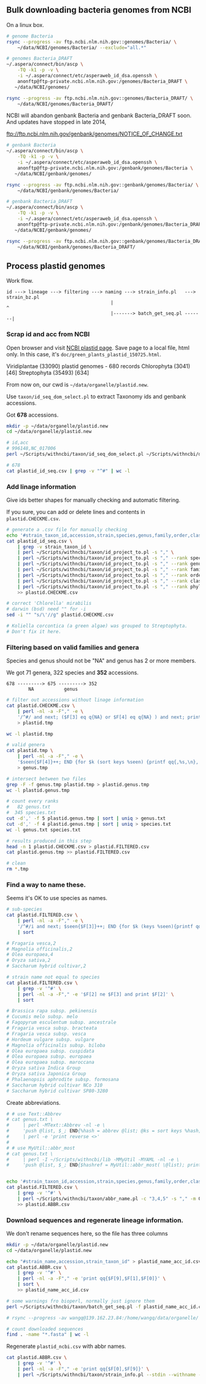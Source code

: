 ## Bulk downloading bacteria genomes from NCBI

On a linux box.

```bash
# genome Bacteria
rsync --progress -av ftp.ncbi.nlm.nih.gov::genomes/Bacteria/ \
    ~/data/NCBI/genomes/Bacteria/ --exclude="all.*"

# genomes Bacteria_DRAFT
~/.aspera/connect/bin/ascp \
    -TQ -k1 -p -v \
    -i ~/.aspera/connect/etc/asperaweb_id_dsa.openssh \
    anonftp@ftp-private.ncbi.nlm.nih.gov:/genomes/Bacteria_DRAFT \
   ~/data/NCBI/genomes/

rsync --progress -av ftp.ncbi.nlm.nih.gov::genomes/Bacteria_DRAFT/ \
    ~/data/NCBI/genomes/Bacteria_DRAFT/
```

NCBI will abandon genbank Bacteria and genbank Bacteria_DRAFT soon. And updates have stopped in late
2014,

ftp://ftp.ncbi.nlm.nih.gov/genbank/genomes/NOTICE_OF_CHANGE.txt

```bash
# genbank Bacteria
~/.aspera/connect/bin/ascp \
    -TQ -k1 -p -v \
    -i ~/.aspera/connect/etc/asperaweb_id_dsa.openssh \
    anonftp@ftp-private.ncbi.nlm.nih.gov:/genbank/genomes/Bacteria \
   ~/data/NCBI/genbank/genomes/

rsync --progress -av ftp.ncbi.nlm.nih.gov::genbank/genomes/Bacteria/ \
    ~/data/NCBI/genbank/genomes/Bacteria/

# genbank Bacteria_DRAFT
~/.aspera/connect/bin/ascp \
    -TQ -k1 -p -v \
    -i ~/.aspera/connect/etc/asperaweb_id_dsa.openssh \
    anonftp@ftp-private.ncbi.nlm.nih.gov:/genbank/genomes/Bacteria_DRAFT \
   ~/data/NCBI/genbank/genomes/

rsync --progress -av ftp.ncbi.nlm.nih.gov::genbank/genomes/Bacteria_DRAFT/ \
    ~/data/NCBI/genbank/genomes/Bacteria_DRAFT/
```

## Process plastid genomes

Work flow.

```text
id ---> lineage ---> filtering ---> naming ---> strain_info.pl   ---> strain_bz.pl
                                      |                                 ^
                                      |-------> batch_get_seq.pl -------|
```

### Scrap id and acc from NCBI

Open browser and visit [NCBI plastid page](http://www.ncbi.nlm.nih.gov/genomes/GenomesGroup.cgi?taxid=33090&opt=plastid).
Save page to a local file, html only. In this case, it's `doc/green_plants_plastid_150725.html`.

Viridiplantae (33090) plastid genomes - 680 records
    Chlorophyta (3041)  [46]
    Streptophyta (35493)  [634]

From now on, our cwd is `~/data/organelle/plastid.new`.

Use `taxon/id_seq_dom_select.pl` to extract Taxonomy ids and genbank accessions.

Got **678** accessions.

```bash
mkdir -p ~/data/organelle/plastid.new
cd ~/data/organelle/plastid.new

# id,acc
# 996148,NC_017006
perl ~/Scripts/withncbi/taxon/id_seq_dom_select.pl ~/Scripts/withncbi/doc/green_plants_plastid_150725.html > plastid_id_seq.csv

# 678
cat plastid_id_seq.csv | grep -v "^#" | wc -l
```

### Add linage information

Give ids better shapes for manually checking and automatic filtering.

If you sure, you can add or delete lines and contents in `plastid.CHECKME.csv`.

```bash
# generate a .csv file for manually checking
echo '#strain_taxon_id,accession,strain,species,genus,family,order,class,phylum' > plastid.CHECKME.csv
cat plastid_id_seq.csv \
    | grep -v strain_taxon_id \
    | perl ~/Scripts/withncbi/taxon/id_project_to.pl -s "," \
    | perl ~/Scripts/withncbi/taxon/id_project_to.pl -s "," --rank species \
    | perl ~/Scripts/withncbi/taxon/id_project_to.pl -s "," --rank genus \
    | perl ~/Scripts/withncbi/taxon/id_project_to.pl -s "," --rank family \
    | perl ~/Scripts/withncbi/taxon/id_project_to.pl -s "," --rank order \
    | perl ~/Scripts/withncbi/taxon/id_project_to.pl -s "," --rank class \
    | perl ~/Scripts/withncbi/taxon/id_project_to.pl -s "," --rank phylum \
    >> plastid.CHECKME.csv

# correct 'Chlorella' mirabilis  
# darwin (bsd) need "" for -i
sed -i "" "s/\'//g" plastid.CHECKME.csv

# Koliella corcontica (a green algae) was grouped to Streptophyta.
# Don't fix it here.
```

### Filtering based on valid families and genera

Species and genus should not be "NA" and genus has 2 or more members.

We got 71 genera,  322 species and **352** accessions.

```text
678 ---------> 675 ---------> 352
        NA           genus
```

```bash
# filter out accessions without linage information
cat plastid.CHECKME.csv \
    | perl -nl -a -F"," -e \
    '/^#/ and next; ($F[3] eq q{NA} or $F[4] eq q{NA} ) and next; print' \
    > plastid.tmp

wc -l plastid.tmp

# valid genera
cat plastid.tmp \
    | perl -nl -a -F"," -e \
    '$seen{$F[4]}++; END {for $k (sort keys %seen) {printf qq{,%s,\n}, $k if $seen{$k} > 1}}' \
    > genus.tmp

# intersect between two files
grep -F -f genus.tmp plastid.tmp > plastid.genus.tmp
wc -l plastid.genus.tmp

# count every ranks
#   82 genus.txt
#  345 species.txt
cut -d',' -f 5 plastid.genus.tmp | sort | uniq > genus.txt
cut -d',' -f 4 plastid.genus.tmp | sort | uniq > species.txt
wc -l genus.txt species.txt

# results produced in this step
head -n 1 plastid.CHECKME.csv > plastid.FILTERED.csv
cat plastid.genus.tmp >> plastid.FILTERED.csv

# clean
rm *.tmp
```

### Find a way to name these.

Seems it's OK to use species as names.

```bash
# sub-species
cat plastid.FILTERED.csv \
    | perl -nl -a -F"," -e \
    '/^#/i and next; $seen{$F[3]}++; END {for $k (keys %seen){printf qq{%s,%d\n}, $k, $seen{$k} if $seen{$k} > 1}};' \
    | sort

# Fragaria vesca,2
# Magnolia officinalis,2
# Olea europaea,4
# Oryza sativa,2
# Saccharum hybrid cultivar,2

# strain name not equal to species
cat plastid.FILTERED.csv \
    | grep -v '^#' \
    | perl -nl -a -F"," -e '$F[2] ne $F[3] and print $F[2]' \
    | sort

# Brassica rapa subsp. pekinensis
# Cucumis melo subsp. melo
# Fagopyrum esculentum subsp. ancestrale
# Fragaria vesca subsp. bracteata
# Fragaria vesca subsp. vesca
# Hordeum vulgare subsp. vulgare
# Magnolia officinalis subsp. biloba
# Olea europaea subsp. cuspidata
# Olea europaea subsp. europaea
# Olea europaea subsp. maroccana
# Oryza sativa Indica Group
# Oryza sativa Japonica Group
# Phalaenopsis aphrodite subsp. formosana
# Saccharum hybrid cultivar NCo 310
# Saccharum hybrid cultivar SP80-3280
```

Create abbreviations.

```bash
# # use Text::Abbrev
# cat genus.txt \
#     | perl -MText::Abbrev -nl -e \
#     'push @list, $_; END{%hash = abbrev @list; @ks = sort keys %hash; for $i (reverse(0 .. $#ks)) {if (index($ks[$i], $ks[$i - 1]) != 0) { print $ks[$i], q{,}, $hash{$ks[$i]}; } } }' \
#     | perl -e 'print reverse <>'
#
# # use MyUtil::abbr_most
# cat genus.txt \
#     | perl -I ~/Scripts/withncbi/lib -MMyUtil -MYAML -nl -e \
#     'push @list, $_; END{$hashref = MyUtil::abbr_most( \@list); print Dump $hashref }'


echo '#strain_taxon_id,accession,strain,species,genus,family,order,class,phylum,abbr' > plastid.ABBR.csv
cat plastid.FILTERED.csv \
    | grep -v '^#' \
    | perl ~/Scripts/withncbi/taxon/abbr_name.pl -c "3,4,5" -s "," -m 0 \
    >> plastid.ABBR.csv
```

### Download sequences and regenerate lineage information.

We don't rename sequences here, so the file has three columns

```bash
mkdir -p ~/data/organelle/plastid.new
cd ~/data/organelle/plastid.new

echo "#strain_name,accession,strain_taxon_id" > plastid_name_acc_id.csv
cat plastid.ABBR.csv \
    | grep -v '^#' \
    | perl -nl -a -F"," -e 'print qq{$F[9],$F[1],$F[0]}' \
    | sort \
    >> plastid_name_acc_id.csv

# some warnings fro bioperl, normally just ignore them
perl ~/Scripts/withncbi/taxon/batch_get_seq.pl -f plastid_name_acc_id.csv -p 2>&1 | tee plastid_seq.log

# rsync --progress -av wangq@139.162.23.84:/home/wangq/data/organelle/ ~/data/organelle/

# count downloaded sequences
find . -name "*.fasta" | wc -l
```

Regenerate `plastid_ncbi.csv` with abbr names.

```bash
cat plastid.ABBR.csv \
    | grep -v '^#' \
    | perl -nl -a -F"," -e 'print qq{$F[0],$F[9]}' \
    | perl ~/Scripts/withncbi/taxon/strain_info.pl --stdin --withname --file plastid_ncbi.csv
```
